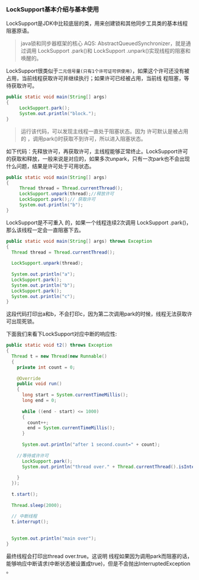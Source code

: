 ### LockSupport基本介绍与基本使用

LockSupport是JDK中比较底层的类，用来创建锁和其他同步工具类的基本线程阻塞原语。

>java锁和同步器框架的核心 AQS: AbstractQueuedSynchronizer，就是通过调用 LockSupport .park()和 LockSupport .unpark()实现线程的阻塞和唤醒的。

LockSupport很类似于`二元信号量(只有1个许可证可供使用)`，如果这个许可还没有被占用，当前线程获取许可并继续执行；如果许可已经被占用，当前线 程阻塞，等待获取许可。

```java
public static void main(String[] args)
{
     LockSupport.park();
     System.out.println("block.");
}
```

>运行该代码，可以发现主线程一直处于阻塞状态。因为 许可默认是被占用的 ，调用park()时获取不到许可，所以进入阻塞状态。

如下代码：先释放许可，再获取许可，主线程能够正常终止。LockSupport许可的获取和释放，一般来说是对应的，如果多次unpark，只有一次park也不会出现什么问题，结果是许可处于可用状态。
```java
public static void main(String[] args)
{
     Thread thread = Thread.currentThread();
     LockSupport.unpark(thread);//释放许可
     LockSupport.park();// 获取许可
     System.out.println("b");
}
```

LockSupport是不可重入 的，如果一个线程连续2次调用 LockSupport .park()，那么该线程一定会一直阻塞下去。

```java
public static void main(String[] args) throws Exception
{
  Thread thread = Thread.currentThread();
  
  LockSupport.unpark(thread);
  
  System.out.println("a");
  LockSupport.park();
  System.out.println("b");
  LockSupport.park();
  System.out.println("c");
}
```

这段代码打印出a和b，不会打印c，因为第二次调用park的时候，线程无法获取许可出现死锁。

下面我们来看下LockSupport对应中断的响应性:

```java
public static void t2() throws Exception
{
  Thread t = new Thread(new Runnable()
  {
    private int count = 0;
 
    @Override
    public void run()
    {
      long start = System.currentTimeMillis();
      long end = 0;
 
      while ((end - start) <= 1000)
      {
        count++;
        end = System.currentTimeMillis();
      }
 
      System.out.println("after 1 second.count=" + count);
 
    //等待或许许可
      LockSupport.park();
      System.out.println("thread over." + Thread.currentThread().isInterrupted());
 
    }
  });
 
  t.start();
 
  Thread.sleep(2000);
 
  // 中断线程
  t.interrupt();
 
  
  System.out.println("main over");
}
```

最终线程会打印出thread over.true。这说明 线程如果因为调用park而阻塞的话，能够响应中断请求(中断状态被设置成true)，但是不会抛出InterruptedException 。

